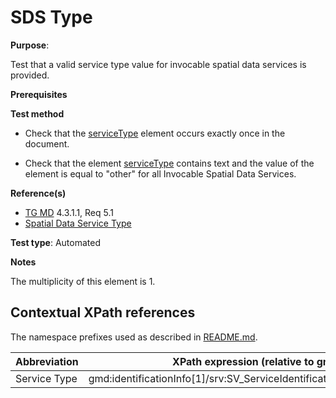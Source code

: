 # SDS Type

**Purpose**: 

Test that a valid service type value for invocable spatial data services is provided.

**Prerequisites**

**Test method**

* Check that the [serviceType](#serviceType) element occurs exactly once in the document.

* Check that the element [serviceType](#serviceType) contains text and the value of the element is equal to "other" for all Invocable Spatial Data Services.

**Reference(s)**

* [TG MD](./README.md#ref_TG_MD) 4.3.1.1, Req 5.1
* [Spatial Data Service Type](http://inspire.ec.europa.eu/metadata-codelist/SpatialDataServiceType/SpatialDataServiceType.es.xml)

**Test type**: Automated

**Notes**

The multiplicity of this element is 1.

## Contextual XPath references

The namespace prefixes used as described in [README.md](./README.md#namespaces).

Abbreviation                                   |  XPath expression (relative to gmd:MD_Metadata)
-----------------------------------------------| -------------------------------------------------------------------------
<a name="serviceType"></a>Service Type | gmd:identificationInfo[1]/srv:SV_ServiceIdentification/srv:serviceType/gco:LocalName
